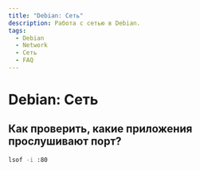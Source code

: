 ```yaml
---
title: "Debian: Сеть"
description: Работа с сетью в Debian.
tags:
  - Debian
  - Network
  - Сеть
  - FAQ
---
```


# Debian: Сеть

## Как проверить, какие приложения прослушивают порт?

```bash
lsof -i :80
```
